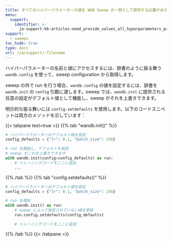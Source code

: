 ```yaml
---
title: すべてのハイパーパラメーターの値を W&B Sweep の一部として提供する必要がありますか。デフォルト値を設定できますか？
menu:
  support:
    identifier: >-
      ja-support-kb-articles-need_provide_values_all_hyperparameters_part_wb_sweep_set
support:
  - sweeps
toc_hide: true
type: docs
url: /ja/support/:filename
---
```

ハイパーパラメーターの名前と値にアクセスするには、辞書のように振る舞う `wandb.config` を使って、sweep configuration から取得します。

sweep の外で run を行う場合、`wandb.config` の値を設定するには、辞書を `wandb.init` の `config` 引数に渡します。sweep では、`wandb.init` に提供される任意の設定がデフォルト値として機能し、sweep がそれを上書きできます。

明示的な振る舞いには `config.setdefaults` を使用します。以下のコードスニペットは両方のメソッドを示しています：

{{< tabpane text=true >}}
{{% tab "wandb.init()" %}}
```python
# ハイパーパラメーターのデフォルト値を設定
config_defaults = {"lr": 0.1, "batch_size": 256}

# run を開始し、デフォルトを指定
# sweep がこれを上書きできます
with wandb.init(config=config_defaults) as run:
    # トレーニングコードをここに追加
    ...
```
{{% /tab %}}
{{% tab "config.setdefaults()" %}}
```python
# ハイパーパラメーターのデフォルト値を設定
config_defaults = {"lr": 0.1, "batch_size": 256}

# run を開始
with wandb.init() as run:
    # sweep によって設定されていない値を更新
    run.config.setdefaults(config_defaults)

    # トレーニングコードをここに追加
```
{{% /tab %}}
{{< /tabpane >}}